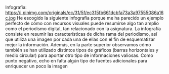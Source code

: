Infografia: https://i.pinimg.com/originals/ec/31/5f/ec315fb661dcbfa73a3a97555086a16c.jpg
He escogido la siguiente infografia porque me ha parecido un ejemplo perfecto de cómo con recursos visuales puede resumirse algo tan amplio como el periodismo digital, tan relacionado con la asignatura. La infografía consiste en resumir las características de dicha rama del periodismo, así que utiliza una imagen por cada una de ellas con el fin de esquematizar mejor la información. Además, en la parte superior observamos cómo también se han utilizado distintos tipos de gráficos (barras horizontales y medio circular) para aportar otro tipo de informaciones valiosas. Como punto negativo, echo en falta algún tipo de fuentes adicionales para enriquecer un poco la imagen
